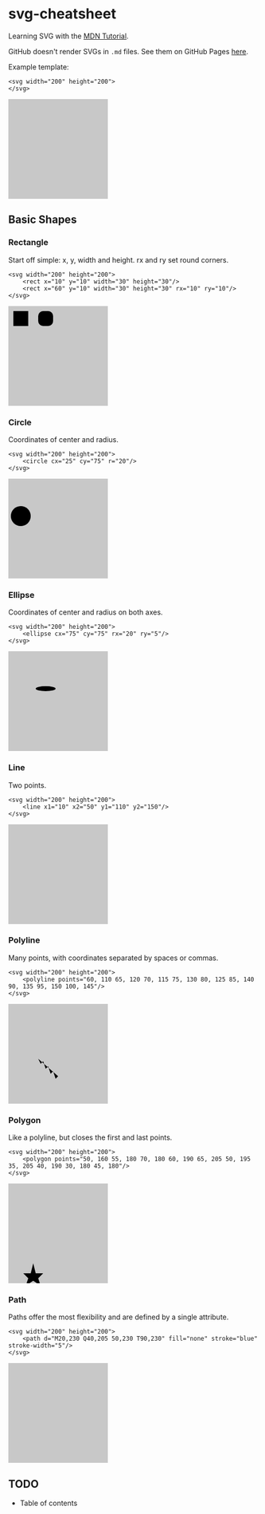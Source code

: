 # svg-cheatsheet

Learning SVG with the [MDN Tutorial][tutorial].

GitHub doesn't render SVGs in `.md` files. See them on GitHub Pages [here][demo].


<style>
svg { background-color: rgb(200, 200, 200); }
</style>
Example template:
```
<svg width="200" height="200">
</svg>
```
<svg width="200" height="200">
</svg>

## Basic Shapes

### Rectangle
Start off simple: x, y, width and height. rx and ry set round corners.
```
<svg width="200" height="200">
    <rect x="10" y="10" width="30" height="30"/>
    <rect x="60" y="10" width="30" height="30" rx="10" ry="10"/>
</svg>
```
<svg width="200" height="200">
    <rect x="10" y="10" width="30" height="30"/>
    <rect x="60" y="10" width="30" height="30" rx="10" ry="10"/>
</svg>

### Circle
Coordinates of center and radius.
```
<svg width="200" height="200">
    <circle cx="25" cy="75" r="20"/>
</svg>
```
<svg width="200" height="200">
    <circle cx="25" cy="75" r="20"/>
</svg>

### Ellipse
Coordinates of center and radius on both axes.
```
<svg width="200" height="200">
    <ellipse cx="75" cy="75" rx="20" ry="5"/>
</svg>
```
<svg width="200" height="200">
    <ellipse cx="75" cy="75" rx="20" ry="5"/>
</svg>

### Line
Two points.
```
<svg width="200" height="200">
    <line x1="10" x2="50" y1="110" y2="150"/>
</svg>
```
<svg width="200" height="200">
    <line x1="10" x2="50" y1="110" y2="150"/>
</svg>

### Polyline
Many points, with coordinates separated by spaces or commas.
```
<svg width="200" height="200">
    <polyline points="60, 110 65, 120 70, 115 75, 130 80, 125 85, 140 90, 135 95, 150 100, 145"/>
</svg>
```
<svg width="200" height="200">
    <polyline points="60, 110 65, 120 70, 115 75, 130 80, 125 85, 140 90, 135 95, 150 100, 145"/>
</svg>

### Polygon
Like a polyline, but closes the first and last points.
```
<svg width="200" height="200">
    <polygon points="50, 160 55, 180 70, 180 60, 190 65, 205 50, 195 35, 205 40, 190 30, 180 45, 180"/>
</svg>
```
<svg width="200" height="200">
    <polygon points="50, 160 55, 180 70, 180 60, 190 65, 205 50, 195 35, 205 40, 190 30, 180 45, 180"/>
</svg>

### Path
Paths offer the most flexibility and are defined by a single attribute.
```
<svg width="200" height="200">
    <path d="M20,230 Q40,205 50,230 T90,230" fill="none" stroke="blue" stroke-width="5"/>
</svg>
```
<svg width="200" height="200">
    <path d="M20,230 Q40,205 50,230 T90,230" fill="none" stroke="blue" stroke-width="5"/>
</svg>

## TODO
- Table of contents

[demo]: https://jcvar.github.io/svg-cheatsheet/
[tutorial]: https://developer.mozilla.org/en-US/docs/Web/SVG/Tutorial
